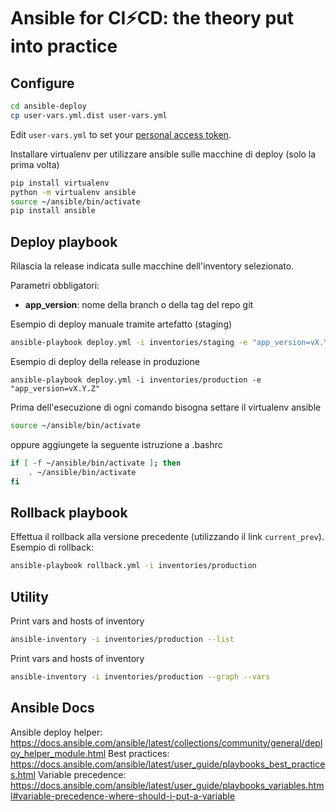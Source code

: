 # Ansible for CI⚡CD: the theory put into practice

## Configure
```sh
cd ansible-deploy
cp user-vars.yml.dist user-vars.yml
```

Edit `user-vars.yml` to set your [personal access token](https://gitlab.com/-/profile/personal_access_tokens).

Installare virtualenv per utilizzare ansible sulle macchine di deploy (solo la prima volta)
```bash
pip install virtualenv
python -m virtualenv ansible
source ~/ansible/bin/activate
pip install ansible
```

## Deploy playbook
Rilascia la release indicata sulle macchine dell'inventory selezionato. 

Parametri obbligatori:
- **app_version**: nome della branch o della tag del repo git

Esempio di deploy manuale tramite artefatto (staging)
```sh
ansible-playbook deploy.yml -i inventories/staging -e "app_version=vX.Y.Z"
```

Esempio di deploy della release in produzione
```
ansible-playbook deploy.yml -i inventories/production -e "app_version=vX.Y.Z"
```

Prima dell'esecuzione di ogni comando bisogna settare il virtualenv ansible
```bash
source ~/ansible/bin/activate
```
oppure aggiungete la seguente istruzione a .bashrc
```bash
if [ -f ~/ansible/bin/activate ]; then
    . ~/ansible/bin/activate
fi
```

## Rollback playbook
Effettua il rollback alla versione precedente (utilizzando il link `current_prev`). 
Esempio di rollback:
```sh
ansible-playbook rollback.yml -i inventories/production
```


## Utility
Print vars and hosts of inventory
```sh
ansible-inventory -i inventories/production --list
```
Print vars and hosts of inventory
```sh
ansible-inventory -i inventories/production --graph --vars
```


## Ansible Docs
Ansible deploy helper: https://docs.ansible.com/ansible/latest/collections/community/general/deploy_helper_module.html
Best practices: https://docs.ansible.com/ansible/latest/user_guide/playbooks_best_practices.html
Variable precedence: https://docs.ansible.com/ansible/latest/user_guide/playbooks_variables.html#variable-precedence-where-should-i-put-a-variable
